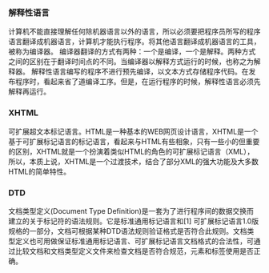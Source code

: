 ### 解释性语言
计算机不能直接理解任何除机器语言以外的语言，所以必须要把程序员所写的程序语言翻译成机器语言，计算机才能执行程序。将其他语言翻译成机器语言的工具，被称为编译器。
编译器翻译的方式有两种：一个是编译，一个是解释。两种方式之间的区别在于翻译时间点的不同。当编译器以解释方式运行的时候，也称之为解释器。
解释性语言编写的程序不进行预先编译，以文本方式存储程序代码。在发布程序时，看起来省了道编译工序。但是，在运行程序的时候，解释性语言必须先解释再运行。

### XHTML
可扩展超文本标记语言。HTML是一种基本的WEB网页设计语言，XHTML是一个基于可扩展标记语言的标记语言，看起来与HTML有些相象，只有一些小的但重要的区别，XHTML就是一个扮演着类似HTML的角色的可扩展标记语言（XML），所以，本质上说，XHTML是一个过渡技术，结合了部分XML的强大功能及大多数HTML的简单特性。

### DTD
文档类型定义(Document Type Definition)是一套为了进行程序间的数据交换而建立的关于标记符的语法规则。它是标准通用标记语言和[1]  可扩展标记语言1.0版规格的一部分，文档可根据某种DTD语法规则验证格式是否符合此规则。文档类型定义也可用做保证标准通用标记语言、可扩展标记语言文档格式的合法性，可通过比较文档和文档类型定义文件来检查文档是否符合规范，元素和标签使用是否正确。



